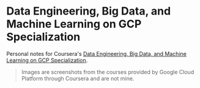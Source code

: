 # Data Engineering, Big Data, and Machine Learning on GCP Specialization

Personal notes for Coursera's [Data Engineering, Big Data, and Machine Learning on GCP Specialization](https://www.coursera.org/specializations/gcp-data-machine-learning).

> Images are screenshots from the courses provided by Google Cloud Platform through Coursera and are not mine.
